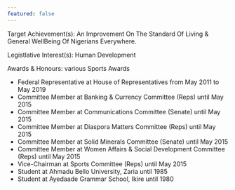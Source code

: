 ```yaml
---
featured: false
---
```

Target Achievement(s): An Improvement On The Standard Of Living & General WellBeing Of
Nigerians Everywhere.

Legistlative Interest(s): Human Development

Awards & Honours: various Sports Awards

* Federal Representative at House of Representatives from May 2011 to May 2019
* Committee Member at Banking & Currency Committee (Reps) until May 2015
* Committee Member at Communications Committee (Senate) until May 2015
* Committee Member at Diaspora Matters Committee (Reps) until May 2015
* Committee Member at Solid Minerals Committee (Senate) until May 2015
* Committee Member at Women Affairs & Social Development Committee (Reps) until May 2015
* Vice-Chairman at Sports Committee (Reps) until May 2015
* Student at Ahmadu Bello University, Zaria until 1985
* Student at Ayedaade Grammar School, Ikire until 1980

